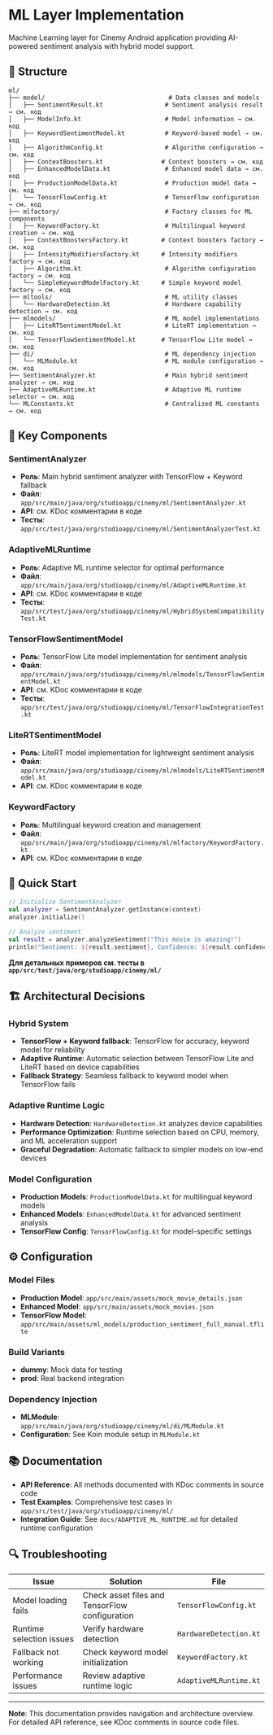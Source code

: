 # ML Layer Implementation

Machine Learning layer for Cinemy Android application providing AI-powered sentiment analysis with hybrid model support.

## 📁 Structure

```
ml/
├── model/                                  # Data classes and models
│   ├── SentimentResult.kt                 # Sentiment analysis result → см. код
│   ├── ModelInfo.kt                       # Model information → см. код
│   ├── KeywordSentimentModel.kt           # Keyword-based model → см. код
│   ├── AlgorithmConfig.kt                 # Algorithm configuration → см. код
│   ├── ContextBoosters.kt                # Context boosters → см. код
│   ├── EnhancedModelData.kt               # Enhanced model data → см. код
│   ├── ProductionModelData.kt             # Production model data → см. код
│   └── TensorFlowConfig.kt                # TensorFlow configuration → см. код
├── mlfactory/                             # Factory classes for ML components
│   ├── KeywordFactory.kt                  # Multilingual keyword creation → см. код
│   ├── ContextBoostersFactory.kt         # Context boosters factory → см. код
│   ├── IntensityModifiersFactory.kt      # Intensity modifiers factory → см. код
│   ├── Algorithm.kt                       # Algorithm configuration factory → см. код
│   └── SimpleKeywordModelFactory.kt      # Simple keyword model factory → см. код
├── mltools/                               # ML utility classes
│   └── HardwareDetection.kt               # Hardware capability detection → см. код
├── mlmodels/                              # ML model implementations
│   ├── LiteRTSentimentModel.kt            # LiteRT implementation → см. код
│   └── TensorFlowSentimentModel.kt       # TensorFlow Lite model → см. код
├── di/                                    # ML dependency injection
│   └── MLModule.kt                        # ML module configuration → см. код
├── SentimentAnalyzer.kt                   # Main hybrid sentiment analyzer → см. код
├── AdaptiveMLRuntime.kt                   # Adaptive ML runtime selector → см. код
└── MLConstants.kt                         # Centralized ML constants → см. код
```

## 🔧 Key Components

### SentimentAnalyzer
- **Роль**: Main hybrid sentiment analyzer with TensorFlow + Keyword fallback
- **Файл**: `app/src/main/java/org/studioapp/cinemy/ml/SentimentAnalyzer.kt`
- **API**: см. KDoc комментарии в коде
- **Тесты**: `app/src/test/java/org/studioapp/cinemy/ml/SentimentAnalyzerTest.kt`

### AdaptiveMLRuntime
- **Роль**: Adaptive ML runtime selector for optimal performance
- **Файл**: `app/src/main/java/org/studioapp/cinemy/ml/AdaptiveMLRuntime.kt`
- **API**: см. KDoc комментарии в коде
- **Тесты**: `app/src/test/java/org/studioapp/cinemy/ml/HybridSystemCompatibilityTest.kt`

### TensorFlowSentimentModel
- **Роль**: TensorFlow Lite model implementation for sentiment analysis
- **Файл**: `app/src/main/java/org/studioapp/cinemy/ml/mlmodels/TensorFlowSentimentModel.kt`
- **API**: см. KDoc комментарии в коде
- **Тесты**: `app/src/test/java/org/studioapp/cinemy/ml/TensorFlowIntegrationTest.kt`

### LiteRTSentimentModel
- **Роль**: LiteRT model implementation for lightweight sentiment analysis
- **Файл**: `app/src/main/java/org/studioapp/cinemy/ml/mlmodels/LiteRTSentimentModel.kt`
- **API**: см. KDoc комментарии в коде

### KeywordFactory
- **Роль**: Multilingual keyword creation and management
- **Файл**: `app/src/main/java/org/studioapp/cinemy/ml/mlfactory/KeywordFactory.kt`
- **API**: см. KDoc комментарии в коде

## 🚀 Quick Start

```kotlin
// Initialize SentimentAnalyzer
val analyzer = SentimentAnalyzer.getInstance(context)
analyzer.initialize()

// Analyze sentiment
val result = analyzer.analyzeSentiment("This movie is amazing!")
println("Sentiment: ${result.sentiment}, Confidence: ${result.confidence}")
```

**Для детальных примеров см. тесты в `app/src/test/java/org/studioapp/cinemy/ml/`**

## 🏗️ Architectural Decisions

### Hybrid System
- **TensorFlow + Keyword fallback**: TensorFlow for accuracy, keyword model for reliability
- **Adaptive Runtime**: Automatic selection between TensorFlow Lite and LiteRT based on device capabilities
- **Fallback Strategy**: Seamless fallback to keyword model when TensorFlow fails

### Adaptive Runtime Logic
- **Hardware Detection**: `HardwareDetection.kt` analyzes device capabilities
- **Performance Optimization**: Runtime selection based on CPU, memory, and ML acceleration support
- **Graceful Degradation**: Automatic fallback to simpler models on low-end devices

### Model Configuration
- **Production Models**: `ProductionModelData.kt` for multilingual keyword models
- **Enhanced Models**: `EnhancedModelData.kt` for advanced sentiment analysis
- **TensorFlow Config**: `TensorFlowConfig.kt` for model-specific settings

## ⚙️ Configuration

### Model Files
- **Production Model**: `app/src/main/assets/mock_movie_details.json`
- **Enhanced Model**: `app/src/main/assets/mock_movies.json`
- **TensorFlow Model**: `app/src/main/assets/ml_models/production_sentiment_full_manual.tflite`

### Build Variants
- **dummy**: Mock data for testing
- **prod**: Real backend integration

### Dependency Injection
- **MLModule**: `app/src/main/java/org/studioapp/cinemy/ml/di/MLModule.kt`
- **Configuration**: See Koin module setup in `MLModule.kt`

## 📚 Documentation

- **API Reference**: All methods documented with KDoc comments in source code
- **Test Examples**: Comprehensive test cases in `app/src/test/java/org/studioapp/cinemy/ml/`
- **Integration Guide**: See `docs/ADAPTIVE_ML_RUNTIME.md` for detailed runtime configuration

## 🔍 Troubleshooting

| Issue | Solution | File |
|-------|----------|------|
| Model loading fails | Check asset files and TensorFlow configuration | `TensorFlowConfig.kt` |
| Runtime selection issues | Verify hardware detection | `HardwareDetection.kt` |
| Fallback not working | Check keyword model initialization | `KeywordFactory.kt` |
| Performance issues | Review adaptive runtime logic | `AdaptiveMLRuntime.kt` |

---

**Note**: This documentation provides navigation and architecture overview. For detailed API reference, see KDoc comments in source code files.
